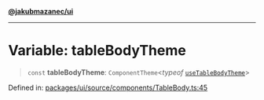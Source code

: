 [**@jakubmazanec/ui**](../README.md)

---

# Variable: tableBodyTheme

> `const` **tableBodyTheme**: `ComponentTheme`\<_typeof_
> [`useTableBodyTheme`](useTableBodyTheme.md)\>

Defined in:
[packages/ui/source/components/TableBody.ts:45](https://github.com/jakubmazanec/tools/blob/acfa246dbb1035f65efb7fa114167a3cbefca108/packages/ui/source/components/TableBody.ts#L45)
